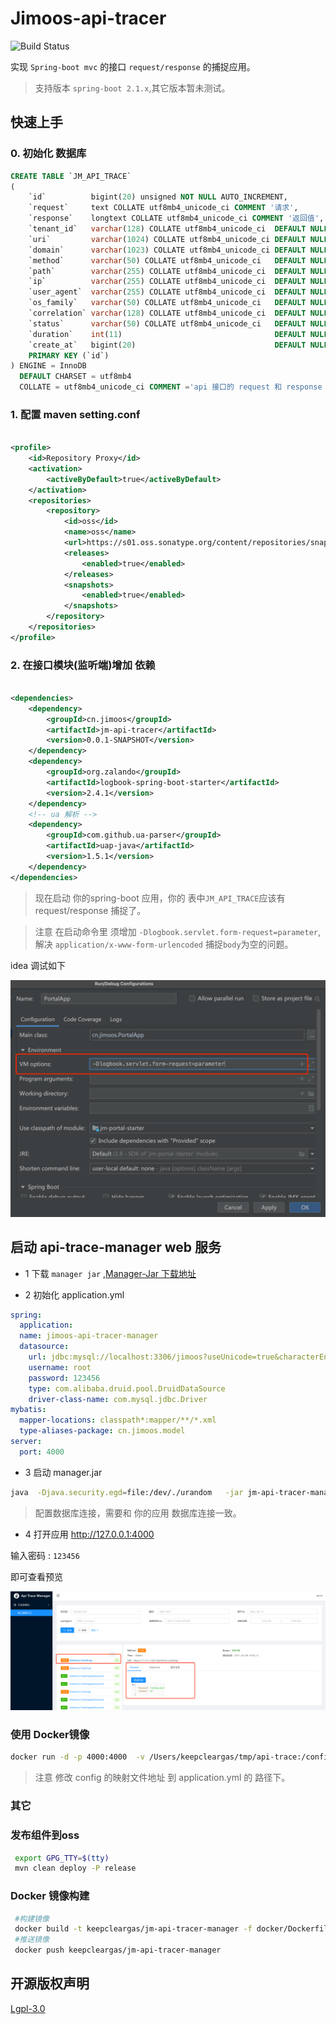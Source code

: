 # Jimoos-api-tracer

![Build Status](https://github.com/jimoos-cn/jimoos-api-tracer/workflows/Java%20CI%20with%20Maven/badge.svg)

实现 `Spring-boot mvc` 的接口 `request/response` 的捕捉应用。

> 支持版本 `spring-boot 2.1.x`,其它版本暂未测试。

## 快速上手

### 0. 初始化 数据库

```sql
CREATE TABLE `JM_API_TRACE`
(
    `id`          bigint(20) unsigned NOT NULL AUTO_INCREMENT,
    `request`     text COLLATE utf8mb4_unicode_ci COMMENT '请求',
    `response`    longtext COLLATE utf8mb4_unicode_ci COMMENT '返回值',
    `tenant_id`   varchar(128) COLLATE utf8mb4_unicode_ci  DEFAULT NULL COMMENT '租户ID',
    `uri`         varchar(1024) COLLATE utf8mb4_unicode_ci DEFAULT NULL COMMENT 'path',
    `domain`      varchar(1023) COLLATE utf8mb4_unicode_ci DEFAULT NULL COMMENT '域名',
    `method`      varchar(50) COLLATE utf8mb4_unicode_ci   DEFAULT NULL COMMENT 'http method,eg. POST',
    `path`        varchar(255) COLLATE utf8mb4_unicode_ci  DEFAULT NULL COMMENT '路径',
    `ip`          varchar(255) COLLATE utf8mb4_unicode_ci  DEFAULT NULL COMMENT '请求IP',
    `user_agent`  varchar(255) COLLATE utf8mb4_unicode_ci  DEFAULT NULL COMMENT 'user-agent',
    `os_family`   varchar(50) COLLATE utf8mb4_unicode_ci   DEFAULT NULL COMMENT '系统',
    `correlation` varchar(128) COLLATE utf8mb4_unicode_ci  DEFAULT NULL COMMENT 'correlation',
    `status`      varchar(50) COLLATE utf8mb4_unicode_ci   DEFAULT NULL COMMENT '返回状态',
    `duration`    int(11)                                  DEFAULT NULL COMMENT '请求时间',
    `create_at`   bigint(20)                               DEFAULT NULL COMMENT '创建事件',
    PRIMARY KEY (`id`)
) ENGINE = InnoDB
  DEFAULT CHARSET = utf8mb4
  COLLATE = utf8mb4_unicode_ci COMMENT ='api 接口的 request 和 response 跟踪';
```

### 1. 配置 maven setting.conf

```xml

<profile>
    <id>Repository Proxy</id>
    <activation>
        <activeByDefault>true</activeByDefault>
    </activation>
    <repositories>
        <repository>
            <id>oss</id>
            <name>oss</name>
            <url>https://s01.oss.sonatype.org/content/repositories/snapshots/</url>
            <releases>
                <enabled>true</enabled>
            </releases>
            <snapshots>
                <enabled>true</enabled>
            </snapshots>
        </repository>
    </repositories>
</profile>
```

### 2. 在接口模块(监听端)增加 依赖

```xml

<dependencies>
    <dependency>
        <groupId>cn.jimoos</groupId>
        <artifactId>jm-api-tracer</artifactId>
        <version>0.0.1-SNAPSHOT</version>
    </dependency>
    <dependency>
        <groupId>org.zalando</groupId>
        <artifactId>logbook-spring-boot-starter</artifactId>
        <version>2.4.1</version>
    </dependency>
    <!-- ua 解析 -->
    <dependency>
        <groupId>com.github.ua-parser</groupId>
        <artifactId>uap-java</artifactId>
        <version>1.5.1</version>
    </dependency>
</dependencies>
```

> 现在启动 你的spring-boot 应用，你的 表中`JM_API_TRACE`应该有 request/response 捕捉了。

> 注意 在启动命令里 须增加 `-Dlogbook.servlet.form-request=parameter`,
> 解决 `application/x-www-form-urlencoded` 捕捉`body`为空的问题。

idea 调试如下

![](docs/vm.png)

## 启动 api-trace-manager web 服务

* 1 下载 `manager jar`
  ,[Manager-Jar 下载地址](https://github.com/jimoos-cn/jimoos-api-tracer/releases/download/v0.0.1/jm-api-tracer-manager-0.0.1-SNAPSHOT.jar)

* 2 初始化 application.yml

```yaml
spring:
  application:
  name: jimoos-api-tracer-manager
  datasource:
    url: jdbc:mysql://localhost:3306/jimoos?useUnicode=true&characterEncoding=utf-8
    username: root
    password: 123456
    type: com.alibaba.druid.pool.DruidDataSource
    driver-class-name: com.mysql.jdbc.Driver
mybatis:
  mapper-locations: classpath*:mapper/**/*.xml
  type-aliases-package: cn.jimoos.model
server:
  port: 4000
```

* 3 启动 manager.jar

```bash
java  -Djava.security.egd=file:/dev/./urandom   -jar jm-api-tracer-manager-0.0.1-SNAPSHOT.jar --spring.config.location=file:application.yml
```

> 配置数据库连接，需要和 你的应用 数据库连接一致。

* 4 打开应用 http://127.0.0.1:4000

输入密码 : `123456`

即可查看预览

![](docs/web.png)

### 使用 Docker镜像

```bash
docker run -d -p 4000:4000  -v /Users/keepcleargas/tmp/api-trace:/config --name jimoos-api-trace-manager -e TZ=Asia/Shanghai  --entrypoint '/bin/sh' keepcleargas/jm-api-tracer-manager -c 'java  -Djava.security.egd=file:/dev/./urandom   -jar /app.jar --spring.config.location=file:/config/application.yml'
```

> 注意 修改 config 的映射文件地址 到 application.yml 的 路径下。

### 其它

### 发布组件到oss

```bash
 export GPG_TTY=$(tty) 
 mvn clean deploy -P release 
```

### Docker 镜像构建

```bash
 #构建镜像
 docker build -t keepcleargas/jm-api-tracer-manager -f docker/Dockerfile .
 #推送镜像
 docker push keepcleargas/jm-api-tracer-manager
```

## 开源版权声明

[Lgpl-3.0](https://www.gnu.org/licenses/lgpl-3.0.en.html)

